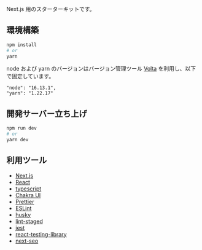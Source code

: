 Next.js 用のスターターキットです。

## 環境構築
```bash
npm install
# or
yarn
```

node および yarn のバージョンはバージョン管理ツール [Volta](https://volta.sh/) を利用し、以下で固定しています。

```
"node": "16.13.1",
"yarn": "1.22.17"
```

## 開発サーバー立ち上げ
```bash
npm run dev
# or
yarn dev
```

## 利用ツール
- [Next.js](https://nextjs.org/)
- [React](https://ja.reactjs.org/)
- [typescript](https://www.typescriptlang.org/)
- [Chakra UI](https://chakra-ui.com/)
- [Prettier](https://prettier.io/)
- [ESLint](https://eslint.org/)
- [husky](https://typicode.github.io/husky/#/)
- [lint-staged](https://github.com/okonet/lint-staged)
- [jest](https://jestjs.io/)
- [react-testing-library](https://testing-library.com/docs/react-testing-library/intro/)
- [next-seo](https://github.com/garmeeh/next-seo)
